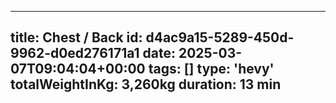 ---
  title: Chest / Back
  id: d4ac9a15-5289-450d-9962-d0ed276171a1
  date: 2025-03-07T09:04:04+00:00
  tags: []
  type: 'hevy'
  totalWeightInKg: 3,260kg
  duration: 13 min
  ---
  